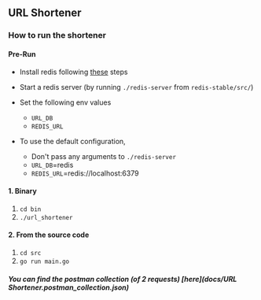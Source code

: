 ## URL Shortener

### How to run the shortener

#### Pre-Run
- Install redis following [these](https://redis.io/topics/quickstart) steps
- Start a redis server (by running `./redis-server` from `redis-stable/src/`)
- Set the following env values
    * `URL_DB`
    * `REDIS_URL`
    
- To use the default configuration,
    * Don't pass any arguments to `./redis-server`
    * `URL_DB`=redis
    * `REDIS_URL`=redis://localhost:6379
    
#### 1. Binary
1. `cd bin`
2. `./url_shortener`

#### 2. From the source code
1. `cd src`
2. `go run main.go`

##### You can find the postman collection (of 2 requests) [here](docs/URL Shortener.postman_collection.json)